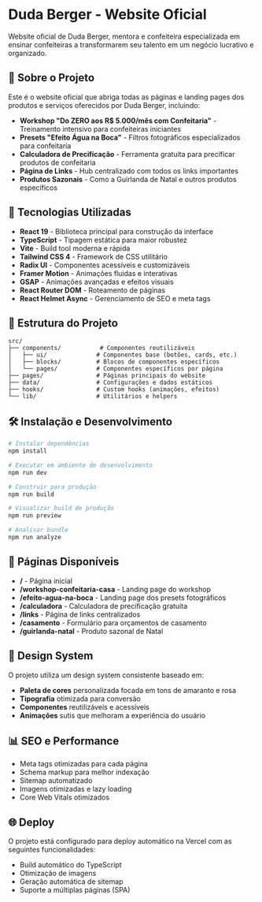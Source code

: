 # Duda Berger - Website Oficial

Website oficial de Duda Berger, mentora e confeiteira especializada em ensinar confeiteiras a transformarem seu talento em um negócio lucrativo e organizado.

## 🍰 Sobre o Projeto

Este é o website oficial que abriga todas as páginas e landing pages dos produtos e serviços oferecidos por Duda Berger, incluindo:

- **Workshop "Do ZERO aos R$ 5.000/mês com Confeitaria"** - Treinamento intensivo para confeiteiras iniciantes
- **Presets "Efeito Água na Boca"** - Filtros fotográficos especializados para confeitaria
- **Calculadora de Precificação** - Ferramenta gratuita para precificar produtos de confeitaria
- **Página de Links** - Hub centralizado com todos os links importantes
- **Produtos Sazonais** - Como a Guirlanda de Natal e outros produtos específicos

## 🚀 Tecnologias Utilizadas

- **React 19** - Biblioteca principal para construção da interface
- **TypeScript** - Tipagem estática para maior robustez
- **Vite** - Build tool moderna e rápida
- **Tailwind CSS 4** - Framework de CSS utilitário
- **Radix UI** - Componentes acessíveis e customizáveis
- **Framer Motion** - Animações fluidas e interativas
- **GSAP** - Animações avançadas e efeitos visuais
- **React Router DOM** - Roteamento de páginas
- **React Helmet Async** - Gerenciamento de SEO e meta tags

## 📁 Estrutura do Projeto

```
src/
├── components/           # Componentes reutilizáveis
│   ├── ui/              # Componentes base (botões, cards, etc.)
│   ├── blocks/          # Blocos de componentes específicos
│   └── pages/           # Componentes específicos por página
├── pages/               # Páginas principais do website
├── data/                # Configurações e dados estáticos
├── hooks/               # Custom hooks (animações, efeitos)
└── lib/                 # Utilitários e helpers
```

## 🛠 Instalação e Desenvolvimento

```bash
# Instalar dependências
npm install

# Executar em ambiente de desenvolvimento
npm run dev

# Construir para produção
npm run build

# Visualizar build de produção
npm run preview

# Analisar bundle
npm run analyze
```

## 📱 Páginas Disponíveis

- **/** - Página inicial
- **/workshop-confeitaria-casa** - Landing page do workshop
- **/efeito-agua-na-boca** - Landing page dos presets fotográficos
- **/calculadora** - Calculadora de precificação gratuita
- **/links** - Página de links centralizados
- **/casamento** - Formulário para orçamentos de casamento
- **/guirlanda-natal** - Produto sazonal de Natal

## 🎨 Design System

O projeto utiliza um design system consistente baseado em:
- **Paleta de cores** personalizada focada em tons de amaranto e rosa
- **Tipografia** otimizada para conversão
- **Componentes** reutilizáveis e acessíveis
- **Animações** sutis que melhoram a experiência do usuário

## 📊 SEO e Performance

- Meta tags otimizadas para cada página
- Schema markup para melhor indexação
- Sitemap automatizado
- Imagens otimizadas e lazy loading
- Core Web Vitals otimizados

## 🌐 Deploy

O projeto está configurado para deploy automático na Vercel com as seguintes funcionalidades:
- Build automático do TypeScript
- Otimização de imagens
- Geração automática de sitemap
- Suporte a múltiplas páginas (SPA)
